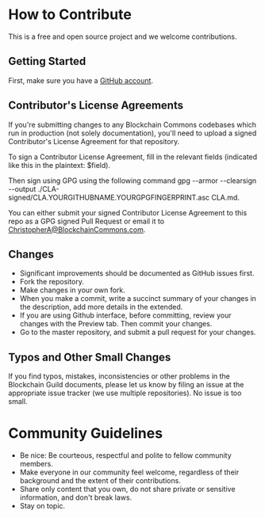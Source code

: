 # How to Contribute

This is a free and open source project and we welcome contributions.

## Getting Started

First, make sure you have a [GitHub account](https://github.com/signup/free).

## Contributor's License Agreements

If you're submitting changes to any Blockchain Commons codebases which run in production (not solely documentation), you'll need to upload a signed Contributor's License Agreement for that repository.

To sign a Contributor License Agreement, fill in the relevant fields (indicated like this in the plaintext: $field). 

Then sign using GPG using the following command gpg --armor --clearsign --output ./CLA-signed/CLA.YOURGITHUBNAME.YOURGPGFINGERPRINT.asc CLA.md.

You can either submit your signed Contributor License Agreement to this repo as a GPG signed Pull Request or email it to ChristopherA@BlockchainCommons.com.

## Changes
  * Significant improvements should be documented as GitHub issues first.
  * Fork the repository.
  * Make changes in your own fork.
  * When you make a commit, write a succinct summary of your changes in the description, add more details in the extended.
  * If you are using Github interface, before committing, review your changes with the Preview tab. Then commit your changes.
  * Go to the master repository, and submit a pull request for your changes.

## Typos and Other Small Changes

If you find typos, mistakes, inconsistencies or other problems in the Blockchain Guild documents, please let us know by filing an issue at the appropriate issue tracker (we use multiple repositories). No issue is too small.

# Community Guidelines

* Be nice: Be courteous, respectful and polite to fellow community members.
* Make everyone in our community feel welcome, regardless of their background and the extent of their contributions.
* Share only content that you own, do not share private or sensitive information, and don't break laws.
* Stay on topic.

